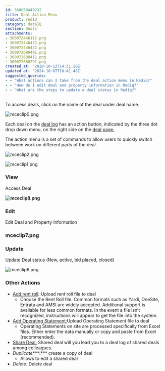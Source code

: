 ```yaml
---
id: 360050449232
title: Deal Action Menu
product: redIQ
category: dataIQ
section: Deals
attachments:
- 360072446112.png
- 360072446472.png
- 360072446432.png
- 360072689491.png
- 360072688411.png
- 360072688291.png
created_at: '2020-10-13T14:31:20Z'
updated_at: '2024-10-07T16:41:48Z'
suggested_queries:
- - "What actions can I take from the deal action menu in Rediq?"
- - "How do I edit deal and property information in Rediq?"
- - "What are the steps to update a deal status in Rediq?"
---
```

To access deals, click on the name of the deal under deal name.

![mceclip0.png](https://rediq.zendesk.com/hc/article_attachments/360072446112/mceclip0.png)

Each deal on the [deal log](https://rediq.zendesk.com/hc/en-us/articles/360039947931-Deal-Log-) has an action button, indicated by the three dot drop down menu, on the right side on the [deal page.](https://rediq.zendesk.com/hc/en-us/articles/360040555431-Deal-Page)

The action menu is a set of commands to allow users to quickly switch between work on different parts of the deal.

![mceclip2.png](https://rediq.zendesk.com/hc/article_attachments/360072446472/mceclip2.png)

![mceclip1.png](https://rediq.zendesk.com/hc/article_attachments/360072446432/mceclip1.png)

### **View**

Access Deal

**![mceclip8.png](https://rediq.zendesk.com/hc/article_attachments/360072689491/mceclip8.png)**

### **Edit**

Edit Deal and Property Information

### mceclip7.png

### 

### **Update**

Update Deal status (New, active, bid placed, closed)

![mceclip6.png](https://rediq.zendesk.com/hc/article_attachments/360072688291/mceclip6.png)

### **Other Actions**

* [Add rent roll](https://rediq.zendesk.com/hc/en-us/articles/360040524412-Rent-Roll-Template)*:* Upload rent roll file to deal 
  + Choose the Rent Roll file. Common formats such as Yardi, OneSite, Entrata and AMSI are widely accepted. Additional support is available for less common formats. In the event a file isn’t recognized, instructions will appear to get the file into the system.
* [Add Operating Statement:](https://rediq.zendesk.com/hc/en-us/articles/360036412071-Uploading-Historicals)Upload Operating Statement file to deal
  + Operating Statements on site are processed specifically from Excel files. Either enter the data manually or copy and paste from Excel (recommended).
* [Share Deal:](https://rediq.zendesk.com/hc/en-us/articles/360050448112) Shared deal will you lead you to a deal log of shared deals among colleagues.
* *Duplicate****:*** create a copy of deal  
  + Allows to edit a shared deal
* *Delete:* Delete deal